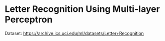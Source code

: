 # Letter Recognition Using Multi-layer Perceptron
Dataset: https://archive.ics.uci.edu/ml/datasets/Letter+Recognition
